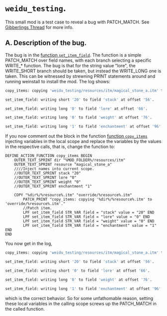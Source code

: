 # `weidu_testing`.

This small mod is a test case to reveal a bug with PATCH_MATCH. See [Gibberlings Thread](https://www.gibberlings3.net/forums/topic/37350-possible-bug-in-weidu/) for more info.

## A. Description of the bug.

The bug is in the [function `set_item_field`](./weidu_testing/lib/items.tpa). The function is a simple PATCH_MATCH over field names, with each branch selecting a specific WRITE_* function. The bug is that for the string value "lore", the WRITE_SHORT branch should be taken, but instead the WRITE_LONG one is taken. This can be witnessed by strewning PRINT statements around and running weinstall to install the mod. The log shows:

```bash
copy_items: copying 'weidu_testing/resources/itm/magical_stone_a.itm' to 'override/magical_stone_a.itm'.

set_item_field: writing short '20' to field 'stack' at offset '56'.

set_item_field: writing long '0' to field 'lore' at offset '66'.

set_item_field: writing long '0' to field 'weight' at offset '76'.

set_item_field: writing long '1' to field 'enchantment' at offset '96'.
```

If you now comment out the block in the function [function `copy_items`](./weidu_testing/lib/installer.tpa) injecting variables in the local scope and replace the variables by the values in the respective calls, that is, change the function to:

```weidu
DEFINE_ACTION_FUNCTION copy_items BEGIN
    OUTER_TEXT_SPRINT dir "%MOD_FOLDER%/resources/itm"
    OUTER_TEXT_SPRINT resource "magical_stone_a"
    ////Inject names into current scope.
    //OUTER_TEXT_SPRINT stack "20"
    //OUTER_TEXT_SPRINT lore "0"
    //OUTER_TEXT_SPRINT weight "0"
    //OUTER_TEXT_SPRINT enchantment "1"

    COPY "%dir%/%resource%.itm" "override/%resource%.itm"
        PATCH_PRINT "copy_items: copying '%dir%/%resource%.itm' to 'override/%resource%.itm'."
        //Patch item.
        LPF set_item_field STR_VAR field = "stack" value = "20" END
        LPF set_item_field STR_VAR field = "lore" value = "0" END
        LPF set_item_field STR_VAR field = "weight" value = "0" END
        LPF set_item_field STR_VAR field = "enchantment" value = "1" END
END
```

You now get in the log,

```bash
copy_items: copying 'weidu_testing/resources/itm/magical_stone_a.itm' to 'override/magical_stone_a.itm'.

set_item_field: writing short '20' to field 'stack' at offset '56'.

set_item_field: writing short '0' to field 'lore' at offset '66'.

set_item_field: writing long '0' to field 'weight' at offset '76'.

set_item_field: writing long '1' to field 'enchantment' at offset '96'.
```

which is the correct behavior. So for some unfathomable reason, setting these local variables in the calling scope screws up the PATCH_MATCH in the called function.
